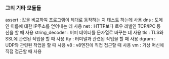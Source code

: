 ### 그외 기타 모듈들

assert : 값을 비교하여 프로그램이 제대로 동작하는 지 테스트 하는데 사용
dns : 도메인 이름에 대한 IP주소를 얻어내는 데 사용
net : HTTP보다 로우 레벨인 TCP/IPC 통신을 할 때 사용
string_decoder : 버퍼 데이터를 문자열로 바꾸는 데 사용
tls : TLS와 SSL에 관련된 작업을 할 때 사용
tty : 터미널과 관련된 작업을 할 때 사용
dgram : UDP와 관련된 작업을 할 때 사용
v8 : v8엔진에 직접 접근할 때 사용
vm : 가상 머신에 직접 접근할 때 사용
